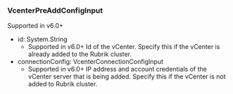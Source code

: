 ### VcenterPreAddConfigInput
Supported in v6.0+

- id: System.String
  - Supported in v6.0+
      Id of the vCenter. Specify this if the vCenter is already added to the Rubrik cluster.
- connectionConfig: VcenterConnectionConfigInput
  - Supported in v6.0+
      IP address and account credentials of the vCenter server that is being added. Specify this if the vCenter is not added to Rubrik cluster.

